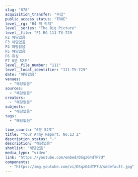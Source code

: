 ```yaml
---
slug: "878"
acquisition_transfer: "수집"
public_access_status: "TRUE"
level__rg: "R4 빅 픽쳐"
level__series: "The Big Picture"
level__file: "F1 RG 111-TV-729
F2 해당없음
F3 해당없음
F4 해당없음
F5 해당없음
F6 유성
F7 6분 52초"
level__file_number: "111"
level__local_identifier: "111-TV-729"
date: "해당없음"
venues: 
  - "해당없음"
sources: 
  - "해당없음"
creators: 
  - "해당없음"
subjects: 
  - "해당없음"
tags: 
  - "해당없음"

time_courts: "6분 52초"
title: "Your Army Report, No.13 2"
description_status: "-"
description: "해당없음"
shotlist: "해당없음"
media_type: "video"
link: "https://youtube.com/embed/DSqzG4dTP7U"
components: 
  - "https://img.youtube.com/vi/DSqzG4dTP7U/sddefault.jpg"
---
```

